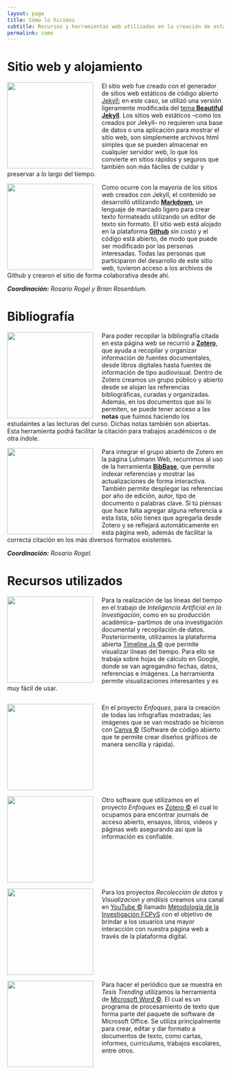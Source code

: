 ```yaml
---
layout: page
title: Cómo lo hicimos
subtitle: Recursos y herramientas web utilizadas en la creación de esta página
permalink: como
---
```


# Sitio web y alojamiento

<img src="{{ site.baseurl }}/assets/img/Beautiful Jekyl.png" style="float:left;width:200px;padding-right:20px;"> El sitio web fue creado con el generador de sitios web estáticos de código abierto [Jekyll](https://jekyllrb.com/); en este caso, se utilizó una versión ligeramente modificada del [tema **Beautiful Jekyll**](https://beautifuljekyll.com/). Los sitios web estáticos –como los creados por Jekyll– no requieren una base de datos o una aplicación para mostrar el sitio web, son simplemente archivos html simples que se pueden almacenar en cualquier servidor web, lo que los convierte en sitios rápidos y seguros que también son más fáciles de cuidar y preservar a lo largo del tiempo.

<img src="{{ site.baseurl }}/assets/img/Mark Down.jpeg" style="float:left;width:200px;padding-right:20px;"> Como ocurre con la mayoría de los sitios web creados con Jekyll, el contenido se desarrolló utilizando [**Markdown**](https://www.markdownguide.org/), un lenguaje de marcado ligero para crear texto formateado utilizando un editor de texto sin formato. El sitio web está alojado en la plataforma [**Github**](https://github.com/) sin costo y el código está abierto, de modo que puede ser modificado por las personas interesadas. Todas las personas que participaron del desarrollo de este sitio web, tuvieron acceso a los archivos de Github y crearon el sitio de forma colaborativa desde ahí.

_**Coordinación:** Rosario Rogel y Brian Rosenblum._


# Bibliografía

<img src="{{ site.baseurl }}/assets/img/Zotero.png" style="float:left;width:200px;padding-right:20px;"> Para poder recopilar la bibliografía citada en esta página web se recurrió a [**Zotero**](https://www.zotero.org/), que ayuda a recopilar y organizar información de fuentes documentales, desde libros digitales hasta fuentes de información de tipo audiovisual. Dentro de Zotero creamos un grupo público y abierto desde se alojan las referencias bibliográficas, curadas y organizadas. Además, en los documentos que así lo permiten, se puede tener acceso a las **notas** que fuimos haciendo los estudaintes a las lecturas del curso. Dichas notas también son abiertas. Esta herramienta podrá facilitar la citación para trabajos académicos o de otra índole.

<img src="{{ site.baseurl }}/assets/img/BibBase.jpeg" style="float:left;width:200px;padding-right:20px;"> Para integrar el grupo abierto de Zotero en la página Luhmann Web, recurrimos al uso de la herramienta [**BibBase**](https://bibbase.org/), que permite indexar referencias y mostrar las actualizaciones de forma interactiva. También permite desplegar las referencias por año de edición, autor, tipo de documento o palabras clave. Si tú piensas que hace falta agregar alguna referencia a esta lista, sólo tienes que agregarla desde Zotero y se reflejará automáticamente en esta página web, además de facilitar la correcta citación en los más diversos formatos existentes.

_**Coordinación:** Rosario Rogel._

# Recursos utilizados 
<img src="{{ site.baseurl }}/assets/img/timelinesJS.png" style="float:left;width:200px;padding-right:20px;"> Para la realización de las líneas del tiempo en el trabajo de *Inteligencia Artificial en la Investigación*, como en su producción académica– partimos de una investigación documental y recopilación de datos. Posteriormente, utilizamos la plataforma abierta [Timeline Js ©](https://www.google.com/url?sa=i&url=https%3A%2F%2Fknightlab.zendesk.com%2Fhc%2Fen-us%2Fcategories%2F201567526-TimelineJS&psig=AOvVaw3ago8hgHHNQJ-RvfL1F-la&ust=1718903071910000&source=images&cd=vfe&opi=89978449&ved=0CBEQjRxqFwoTCKicipST6IYDFQAAAAAdAAAAABAE) que permite visualizar líneas del tiempo. Para ello se trabaja sobre hojas de cálculo en Google, donde se van agregandno fechas, datos, referencias e imágenes. La herramienta permite visualizaciones interesantes y es muy fácil de usar.

<div style="clear: both;"></div>

<img src="{{ site.baseurl }}/assets/img/canva.png" style="float:left;width:200px;padding-right:20px;">  En el proyecto *Enfoques*, para la creación de todas las infografías mostradas; las imágenes que se van mostrado se hicieron con [Canva ©](https://www.google.com/url?sa=i&url=https%3A%2F%2Foregoncoast.edu%2Fsbdc-workshops-spring-2024%2Fcanva-logo%2F&psig=AOvVaw1kTQBn-JgNXQHszNa9Y2ab&ust=1718903273361000&source=images&cd=vfe&opi=89978449&ved=0CBEQjRxqFwoTCKCP_PaT6IYDFQAAAAAdAAAAABAE) (Software de código abierto que te permite crear diseños gráficos de manera sencilla y rápida).

<div style="clear: both;"></div>

<img src="{{ site.baseurl }}/assets/img/Zotero.png" style="float:left;width:200px;padding-right:20px;"> Otro software que utilizamos en el proyecto *Enfoques* es [Zotero ©](https://www.google.com/url?sa=i&url=https%3A%2F%2Funiversoabierto.org%2F2016%2F01%2F13%2Fzotero-4-0-aprendizaje-en-10-pasos-ejercicios-octubre-2014%2F&psig=AOvVaw1ZWakr3SFQGOeZznGIWtzo&ust=1718911333302000&source=images&cd=vfe&opi=89978449&ved=0CBEQjRxqFwoTCODE6Pex6IYDFQAAAAAdAAAAABAE) el cual lo ocupamos para encontrar  journals de acceso abierto, ensayos, libros, videos y páginas web asegurando así que la información es confiable. 

<div style="clear: both;"></div>

<img src="{{ site.baseurl }}/assets/img/youtube.jpg" style="float:left;width:200px;padding-right:20px;"> Para los proyectos *Recolección de datos* y *Visualizacion y análisis* creamos una canal en [YouTube ©](https://www.google.com/url?sa=i&url=https%3A%2F%2Fwww.youtube.com%2Fchannel%2FUC9poRemonIzSknOdXBSDQGg&psig=AOvVaw2AjGnyXN2RW6PnZubZDEg1&ust=1718904168521000&source=images&cd=vfe&opi=89978449&ved=0CBEQjRxqFwoTCIiku52X6IYDFQAAAAAdAAAAABAJ) llamado [Metodología de la Investigación FCPyS](https://www.youtube.com/@MetodologiadelainvestigacionCo) con el objetivo de brindar a los usuarios una mayor interacción con nuestra página web a través de la plataforma digital.

<div style="clear: both;"></div>

<img src="{{ site.baseurl }}/assets/img/Word.JPG" style="float:left;width:200px;padding-right:20px;"> Para hacer el periódico que se muestra en *Tesis Trending* utilizamos la herramienta de [Microsoft Word ©](https://www.google.com/url?sa=i&url=https%3A%2F%2Fes.wikipedia.org%2Fwiki%2FMicrosoft_Word&psig=AOvVaw3EodZ1irf1HA5fz6hZKERJ&ust=1718906419446000&source=images&cd=vfe&opi=89978449&ved=0CBEQjRxqFwoTCICZidif6IYDFQAAAAAdAAAAABAE). El cual es un programa de procesamiento de texto que forma parte del paquete de software de Microsoft Office. Se utiliza principalmente para crear, editar y dar formato a documentos de texto, como cartas, informes, currículums, trabajos escolares, entre otros.

<div style="clear: both;"></div>
